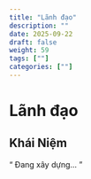 ```yaml
---
title: "Lãnh đạo"
description: ""
date: 2025-09-22
draft: false
weight: 59
tags: [""]
categories: [""]
---
```


# Lãnh đạo

<!-- **Mã:** 
**Nhóm:**  -->

## Khái Niệm

“ 
Đang xây dựng...
”